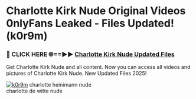 # Charlotte Kirk Nude Original Videos 0nlyFans Leaked - Files Updated! (k0r9m)

<h3>🔴 CLICK HERE 🌐==►► <a href="https://tinyurl.com/yc6ubb5a" rel="nofollow">Charlotte Kirk Nude Updated Files</a></h3>

Get Charlotte Kirk Nude and all content. Now you can access all videos and pictures of Charlotte Kirk Nude. New Updated Files 2025!

[![k0r9m](https://i.imgur.com/7eu0CRL.gif)](https://tinyurl.com/yc6ubb5a)
charlotte heinimann nude<br>
charlotte de witte nude